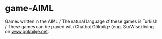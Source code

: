 # game-AIML
Games written in the AIML /
The natural language of these games is Turkish /
These games can be played with Chatbot Gökbilge (eng. SkyWise) living on www.gokbilge.net. 
